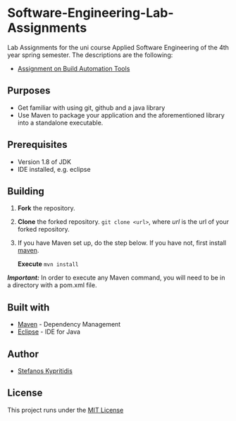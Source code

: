 # Software-Engineering-Lab-Assignments
Lab Assignments for the uni course Applied Software Engineering of the 4th year spring semester. The descriptions are the following:
* [Assignment on Build Automation Tools](https://edu.dmst.aueb.gr/pluginfile.php/19415/mod_resource/content/1/Lab-Assignment-2.pdf)

## Purposes
- Get familiar with using git, github and a java library
- Use Maven to package your application and the aforementioned library into a standalone executable.

## Prerequisites
* Version 1.8 of JDK
* IDE installed, e.g. eclipse

## Building
1. __Fork__ the repository.

2. __Clone__ the forked repository.
 `git clone <url>`, where _url_ is the url of your forked repository.

4. If you have Maven set up, do the step below. If you have not, first install [maven](https://mkyong.com/maven/how-to-install-maven-in-windows/).

   __Execute__ `mvn install`

***Important:*** In order to execute any Maven command, you will need to be in a directory with a pom.xml file.


## Built with
* [Maven](https://maven.apache.org/) - Dependency Management
* [Eclipse](https://www.eclipse.org/) - IDE for Java

## Author
* [Stefanos Kypritidis](https://github.com/stef4k)

## License
This project runs under the [MIT License](https://github.com/stef4k/Software-Engineering-Lab-Assignments/blob/development/LICENSE)


